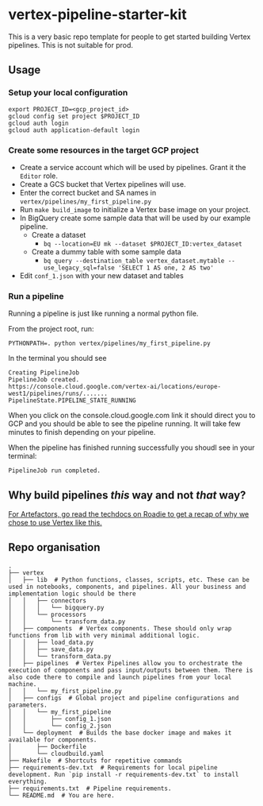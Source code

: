 # vertex-pipeline-starter-kit
This is a very basic repo template for people to get started building Vertex pipelines. This is not suitable for prod.

## Usage

### Setup your local configuration
```shell
export PROJECT_ID=<gcp_project_id>
gcloud config set project $PROJECT_ID
gcloud auth login
gcloud auth application-default login
```

### Create some resources in the target GCP project
- Create a service account which will be used by pipelines. Grant it the `Editor` role.
- Create a GCS bucket that Vertex pipelines will use.
- Enter the correct bucket and SA names in `vertex/pipelines/my_first_pipeline.py`
- Run `make build_image` to initialize a Vertex base image on your project.
- In BigQuery create some sample data that will be used by our example pipeline.
  - Create a dataset
    - `bq --location=EU mk --dataset $PROJECT_ID:vertex_dataset`
  - Create a dummy table with some sample data
    - `bq query --destination_table vertex_dataset.mytable --use_legacy_sql=false 'SELECT 1 AS one, 2 AS two'`
- Edit `conf_1.json` with your new dataset and tables

### Run a pipeline
Running a pipeline is just like running a normal python file.

From the project root, run:
```shell
PYTHONPATH=. python vertex/pipelines/my_first_pipeline.py 
```

In the terminal you should see

```shell
Creating PipelineJob
PipelineJob created.
https://console.cloud.google.com/vertex-ai/locations/europe-west1/pipelines/runs/.......
PipelineState.PIPELINE_STATE_RUNNING
```

When you click on the console.cloud.google.com link it should direct you to GCP and you should be able to see the 
pipeline running. It will take few minutes to finish depending on your pipeline.

When the pipeline has finished running successfully you shoudl see in your terminal:
```shell
PipelineJob run completed.
```

## Why build pipelines _this_ way and not _that_ way?

[For Artefactors, go read the techdocs on Roadie to get a recap of why we chose to use Vertex like this.
](https://artefact.roadie.so/docs/default/Component/vertex-pipeline-starter-kit)

## Repo organisation

```shell
.
├── vertex
│   ├── lib  # Python functions, classes, scripts, etc. These can be used in notebooks, components, and pipelines. All your business and implementation logic should be there
│   │   ├── connectors
│   │   │   └── bigquery.py
│   │   └── processors
│   │       └── transform_data.py
│   ├── components  # Vertex components. These should only wrap functions from lib with very minimal additional logic.
│   │   ├── load_data.py
│   │   ├── save_data.py
│   │   └── transform_data.py
│   ├── pipelines  # Vertex Pipelines allow you to orchestrate the execution of components and pass input/outputs between them. There is also code there to compile and launch pipelines from your local machine.
│   │   └── my_first_pipeline.py
│   ├── configs  # Global project and pipeline configurations and parameters.
│   │   └── my_first_pipeline
│   │       ├── config_1.json
│   │       └── config_2.json
│   └── deployment  # Builds the base docker image and makes it available for components.
│       ├── Dockerfile
│       └── cloudbuild.yaml
├── Makefile  # Shortcuts for repetitive commands
├── requirements-dev.txt  # Requirements for local pipeline development. Run `pip install -r requirements-dev.txt` to install everything.
├── requirements.txt  # Pipeline requirements.
└── README.md  # You are here.
```